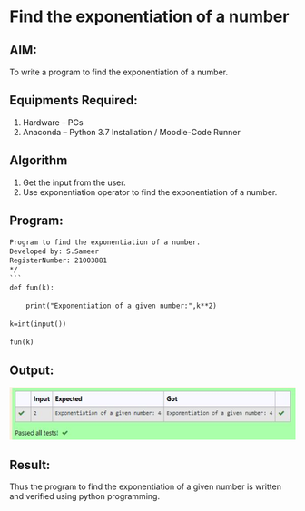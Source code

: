 # Find the exponentiation of a number

## AIM:
To write a program to find the exponentiation of a number.

## Equipments Required:
1. Hardware – PCs
2. Anaconda – Python 3.7 Installation / Moodle-Code Runner

## Algorithm
1. Get the input from the user.
2. Use exponentiation operator to find the exponentiation of a number.

## Program:
~~~
Program to find the exponentiation of a number.
Developed by: S.Sameer
RegisterNumber: 21003881
*/
```
def fun(k):
   
    print("Exponentiation of a given number:",k**2)

k=int(input())

fun(k)
~~~

## Output:
![output](https://github.com/Shaik-sameer-AIML/EXPONENTIATION/blob/main/exponential%20no..JPG?raw=true)


## Result:
Thus the program to find the exponentiation of a given number is written and verified using python programming.
